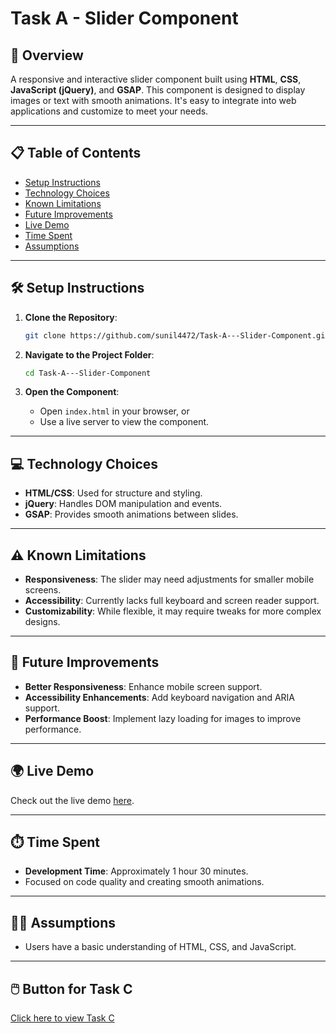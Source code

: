 # Task A - Slider Component
## 🌟 Overview  
A responsive and interactive slider component built using **HTML**, **CSS**, **JavaScript (jQuery)**, and **GSAP**. This component is designed to display images or text with smooth animations. It's easy to integrate into web applications and customize to meet your needs.  

---

## 📋 Table of Contents  
- [Setup Instructions](#-setup-instructions)  
- [Technology Choices](#-technology-choices)  
- [Known Limitations](#-known-limitations)  
- [Future Improvements](#-future-improvements)  
- [Live Demo](#-live-demo)  
- [Time Spent](#-time-spent)  
- [Assumptions](#-assumptions)  

---

## 🛠️ Setup Instructions  

1. **Clone the Repository**:  
    ```bash
    git clone https://github.com/sunil4472/Task-A---Slider-Component.git
    ```

2. **Navigate to the Project Folder**:  
    ```bash
    cd Task-A---Slider-Component
    ```

3. **Open the Component**:  
    - Open `index.html` in your browser, or  
    - Use a live server to view the component.

---

## 💻 Technology Choices  
- **HTML/CSS**: Used for structure and styling.  
- **jQuery**: Handles DOM manipulation and events.  
- **GSAP**: Provides smooth animations between slides.  

---

## ⚠️ Known Limitations  
- **Responsiveness**: The slider may need adjustments for smaller mobile screens.  
- **Accessibility**: Currently lacks full keyboard and screen reader support.  
- **Customizability**: While flexible, it may require tweaks for more complex designs.  

---

## 🚀 Future Improvements  
- **Better Responsiveness**: Enhance mobile screen support.  
- **Accessibility Enhancements**: Add keyboard navigation and ARIA support.  
- **Performance Boost**: Implement lazy loading for images to improve performance.  

---
## 🌍 Live Demo  
Check out the live demo [here](https://task-a-slider-component.vercel.app/).

---

## ⏱️ Time Spent  
- **Development Time**: Approximately 1 hour 30 minutes.  
- Focused on code quality and creating smooth animations.  

---

## 🧑‍💻 Assumptions  
- Users have a basic understanding of HTML, CSS, and JavaScript.  

---

## 🖱️ Button for Task C  
[Click here to view Task C](https://github.com/sunil4472/Interactive-Form-Builder)
